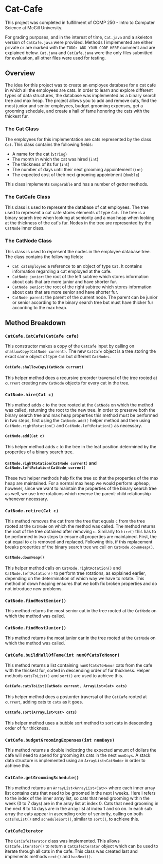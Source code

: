 # Cat-Cafe

This project was completed in fulfillment of COMP 250 - Intro to Computer Science at McGill University.

For grading purposes, and in the interest of time, `Cat.java` and a skeleton version of `CatCafe.java` were provided.
Methods I implemented are either private or are marked with the `TODO: ADD YOUR CODE HERE` comment and are explained below.
`Cat.java` and `CatCafe.java` were the only files submitted for evaluation, all other files were used for testing.

## Overview

The idea for this project was to create an employee database for a cat cafe in which all the employees are cats.
In order to learn and explore different types of data structures, the database was implemented as a binary search tree and max heap.
The project allows you to add and remove cats, find the most junior and senior employees, budget grooming expenses, get a grooming schedule,
and create a hall of fame honoring the cats with the thickest fur.

### The Cat Class

The employees for this implementation are cats represented by the class `Cat`.
This class contains the following fields:
* A name for the cat (`String`)
* The month in which the cat was hired (`int`)
* The thickness of its fur (`int`)
* The number of days until their next grooming appointement (`int`)
* The expected cost of their next grooming appointment (`double`)

This class implements `Comparable` and has a number of getter methods.

### The CatCafe Class

This class is used to represent the database of cat employees.
The tree used to represent a cat cafe stores elements of type `Cat`.
The tree is a binary search tree when looking at seniority and a max heap when looking at the thickness of the cat's fur.
Nodes in the tree are represented by the `CatNode` inner class.

### The CatNode Class

This class is used to represent the nodes in the employee database tree.
The class contains the following fields:
* `Cat catEmployee`: a reference to an object of type `Cat`. It contains information regarding a cat employed at the cafe.
* `CatNode junior`: the root of the left subtree which stores information about cats that are more junior and have shorter fur.
* `CatNode senior`: the root of the right subtree which stores information about cats that are more senior and have shorter fur.
* `CatNode parent`: the parent of the current node. The parent can be junior or senior according to the binary search tree but must have thicker fur according to the max heap.

## Method Breakdown

### `CatCafe.CatCafe(CatCafe cafe)`

This constructor makes a copy of the `CatCafe` input by calling on `shallowCopy(CatNode current)`.
The new `CatCafe` object is a tree storing the exact same object of type `Cat` but different `CatNodes`.

#### `CatCafe.shallowCopy(CatNode current)`

This helper method does a recursive preorder traversal of the tree rooted at `current` creating new `CatNode` objects for every cat in the tree.

### `CatNode.hire(Cat c)`

This method adds `c` to the tree rooted at the `CatNode` on which the method was called, returning the root to the new tree.
In order to preserve both the binary search tree and max heap properties this method must be performed in two steps,
first using the `CatNode.add()` helper method and then using `CatNode.rightRotation()` and `CatNode.leftRotation()` as necessary.

#### `CatNode.add(Cat c)`

This helper method adds `c` to the tree in the leaf position determined by the properties of a binary search tree.

#### `CatNode.rightRotation(CatNode current)` and `CatNode.leftRotation(CatNode current)`

These two helper methods help fix the tree so that the properties of the max heap are maintained.
For a normal max heap we would perform upheap, however, 
since we want to maintain the properties of the binary search tree as well, we use tree rotations which reverse the parent-child relationship whenever necessary.

### `CatNode.retire(Cat c)`

This method removes the cat from the tree that equals `c` from the tree rooted at the `CatNode` on which the method was called.
The method returns the root of the tree obtained after removing `c`.
Similarly to `hire()` this has to be performed in two steps to ensure all properties are maintained.
First, the cat equal to `c` is removed and replaced.
Following this, if this replacement breaks properties of the binary search tree we call on `CatNode.downHeap()`.

#### `CatNode.downHeap()`

This helper method calls on `CatNode.rightRotation()` and `CatNode.leftRotation()` to perform tree rotations, as explained earlier,
depending on the determination of which way we have to rotate.
This method of down heaping ensures that we both fix broken properties and do not introduce new problems.

### `CatNode.findMostSenior()`

This method returns the most senior cat in the tree rooted at the `CatNode` on which the method was called.

### `CatNode.findMostJunior()`

This method returns the most junior car in the tree rooted at the `CatNode` on which the method was called.

### `CatCafe.buildHallOfFame(int numOfCatsToHonor)`

This method returns a list containing `numOfCatsToHonor` cats from the cafe with the thickest fur, sorted in descending order of fur thickness.
Helper methods `catsToList()` and `sort()` are used to achieve this.

#### `CatCafe.catsToList(CatNode current, ArrayList<Cat> cats)`

This helper method does a postorder traversal of the `CatCafe` rooted at `current`, adding cats to `cats` as it goes.

#### `CatCafe.sort(ArrayList<Cat> cats)`

This helper method uses a bubble sort method to sort cats in descending order of fur thickness.

### `CatCafe.budgetGroomingExpenses(int numDays)`

This method returns a double indicating the expected amount of dollars the cafe will need to spend for grooming its cats in the next `numDays`.
A stack data structure is implemented using an `ArrayList<CatNode>` in order to achieve this.

### `CatCafe.getGroomingSchedule()`

This method returns an `ArrayList<ArrayList<Cat>>` where each inner array list contains cats that need to be groomed in the next i weeks.
Here i refers to the index of the inner array list, so cats that need grooming within the week (0 to 7 days) are in the array list at index 0.
Cats that need grooming in the next 8 to 14 days are in the array list at index 1 and so on.
In each sub array the cats appear in ascending order of seniority, calling on both `catsToList()` and `scheduleSort()`, similar to `sort()`, to achieve this.

### `CatCafeIterator`

The `CatCafeIterator` class was implemented.
This allows `CatCafe.iterator()` to return a `CatCafeIterator` object which can be used to iterate through all cats in the cafe.
This class was created last and implements methods `next()` and `hasNext()`.
